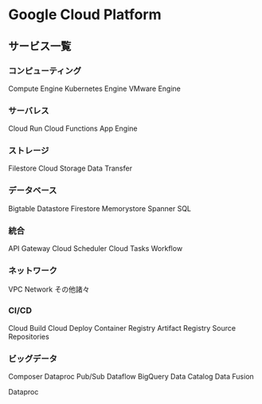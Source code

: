 # Google Cloud Platform

## サービス一覧


### コンピューティング

Compute Engine
Kubernetes Engine
VMware Engine

### サーバレス

Cloud Run
Cloud Functions
App Engine

### ストレージ

Filestore
Cloud Storage
Data Transfer

### データベース

Bigtable
Datastore
Firestore
Memorystore
Spanner
SQL

### 統合

API Gateway
Cloud Scheduler
Cloud Tasks
Workflow

### ネットワーク

VPC Network
その他諸々

### CI/CD

Cloud Build
Cloud Deploy
Container Registry
Artifact Registry
Source Repositories

### ビッグデータ

Composer
Dataproc
Pub/Sub
Dataflow
BigQuery
Data Catalog
Data Fusion


Dataproc